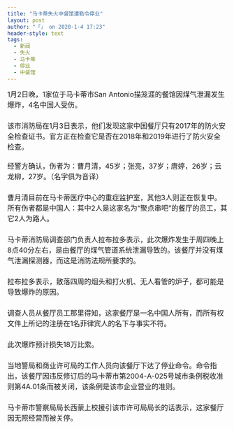 ```yaml
---
title: "马卡蒂失火中餐馆遭勒令停业"
layout: post
author: "「」 on 2020-1-4 17:23"
header-style: text
tags:
  - 新闻
  - 失火
  - 马卡蒂
  - 停业
  - 中餐馆
---
```


<head></head>
<body>
 <font size="3">1月2日晚，1家位于马卡蒂市San Antonio描笼涯的餐馆因煤气泄漏发生爆炸，4名中国人受伤。<br> 　　<br> 该市消防局在1月3日表示，他们发现这家中国餐厅只有2017年的防火安全检查证书。官方正在检查它是否在2018年和2019年进行了防火安全检查。<br> <br> 经警方确认，伤者为：曹月清，45岁；张亮，37岁；唐婷，26岁；云龙柳，27岁。（名字俱为音译）<br> 　　<br> 曹月清目前在马卡蒂医疗中心的重症监护室，其他3人则正在恢复中。所有伤者都是中国人：其中2人是这家名为“聚点串吧”的餐厅的员工，其它2人为路人。<br> 　　<br> 马卡蒂消防局调查部门负责人拉布拉多表示，此次爆炸发生于周四晚上8点40分左右，是由餐厅的煤气管道系统泄漏导致的。该餐厅并没有煤气泄漏探测器，而这是消防法规所要求的。<br> 　　<br> 拉布拉多表示，散落四周的烟头和打火机、无人看管的炉子，都可能是导致爆炸的原因。<br> 　　<br> 调查人员从餐厅员工那里得知，这家餐厅是一名中国人所有，而所有权文件上所记的注册在1名菲律宾人的名下与事实不符。<br> 　　<br> 此次爆炸预计损失18万比索。<br> 　　<br> 当地警局和商业许可局的工作人员向该餐厅下达了停业命令。命令指出，该餐厅因违反修订后的马卡蒂市第2004-A-025号城市条例税收准则第4A.01条而被关闭，该条例是该市企业营业的准则。<br> 　　<br> 马卡蒂市警察局局长西蒙上校援引该市许可局局长的话表示，这家餐厅因无照经营而被关停。</font>
 <br>
</body>


